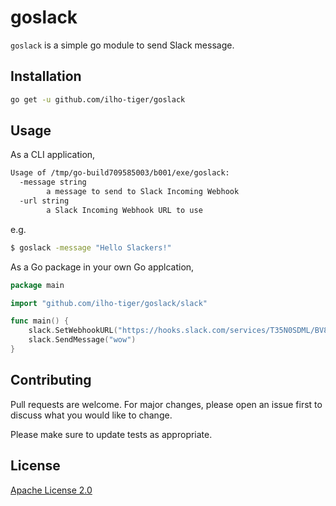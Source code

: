 # goslack

`goslack` is a simple go module to send Slack message.

## Installation

```bash
go get -u github.com/ilho-tiger/goslack
```

## Usage

As a CLI application,

```bash
Usage of /tmp/go-build709585003/b001/exe/goslack:
  -message string
        a message to send to Slack Incoming Webhook
  -url string
        a Slack Incoming Webhook URL to use
```

e.g.
```bash
$ goslack -message "Hello Slackers!"
```

As a Go package in your own Go applcation,

```go
package main

import "github.com/ilho-tiger/goslack/slack"

func main() {
	slack.SetWebhookURL("https://hooks.slack.com/services/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")
	slack.SendMessage("wow")
}
```

## Contributing
Pull requests are welcome. For major changes, please open an issue first to discuss what you would like to change.

Please make sure to update tests as appropriate.

## License
[Apache License 2.0](./LICENSE)